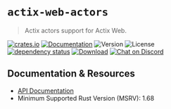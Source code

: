 # `actix-web-actors`

> Actix actors support for Actix Web.

<!-- prettier-ignore-start -->

[![crates.io](https://img.shields.io/crates/v/actix-web-actors?label=latest)](https://crates.io/crates/actix-web-actors)
[![Documentation](https://docs.rs/actix-web-actors/badge.svg?version=4.3.0)](https://docs.rs/actix-web-actors/4.3.0)
![Version](https://img.shields.io/badge/rustc-1.68+-ab6000.svg)
![License](https://img.shields.io/crates/l/actix-web-actors.svg)
<br />
[![dependency status](https://deps.rs/crate/actix-web-actors/4.3.0/status.svg)](https://deps.rs/crate/actix-web-actors/4.3.0)
[![Download](https://img.shields.io/crates/d/actix-web-actors.svg)](https://crates.io/crates/actix-web-actors)
[![Chat on Discord](https://img.shields.io/discord/771444961383153695?label=chat&logo=discord)](https://discord.gg/NWpN5mmg3x)

<!-- prettier-ignore-end -->

## Documentation & Resources

- [API Documentation](https://docs.rs/actix-web-actors)
- Minimum Supported Rust Version (MSRV): 1.68

